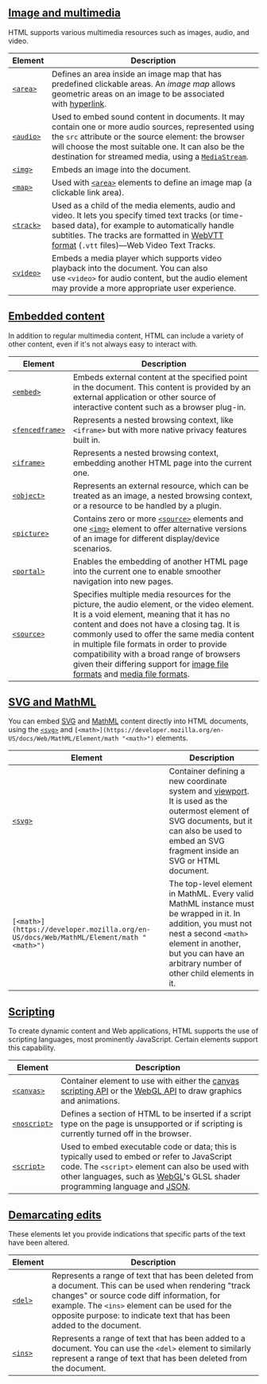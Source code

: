 ## [Image and multimedia](https://developer.mozilla.org/en-US/docs/Web/HTML/Element#image_and_multimedia)

HTML supports various multimedia resources such as images, audio, and video.

|Element|Description|
|---|---|
|[`<area>`](https://developer.mozilla.org/en-US/docs/Web/HTML/Element/area)|Defines an area inside an image map that has predefined clickable areas. An _image map_ allows geometric areas on an image to be associated with [hyperlink](https://developer.mozilla.org/en-US/docs/Glossary/Hyperlink).|
|[`<audio>`](https://developer.mozilla.org/en-US/docs/Web/HTML/Element/audio)|Used to embed sound content in documents. It may contain one or more audio sources, represented using the `src` attribute or the source element: the browser will choose the most suitable one. It can also be the destination for streamed media, using a [`MediaStream`](https://developer.mozilla.org/en-US/docs/Web/API/MediaStream).|
|[`<img>`](https://developer.mozilla.org/en-US/docs/Web/HTML/Element/img)|Embeds an image into the document.|
|[`<map>`](https://developer.mozilla.org/en-US/docs/Web/HTML/Element/map)|Used with [`<area>`](https://developer.mozilla.org/en-US/docs/Web/HTML/Element/area) elements to define an image map (a clickable link area).|
|[`<track>`](https://developer.mozilla.org/en-US/docs/Web/HTML/Element/track)|Used as a child of the media elements, audio and video. It lets you specify timed text tracks (or time-based data), for example to automatically handle subtitles. The tracks are formatted in [WebVTT format](https://developer.mozilla.org/en-US/docs/Web/API/WebVTT_API) (`.vtt` files)—Web Video Text Tracks.|
|[`<video>`](https://developer.mozilla.org/en-US/docs/Web/HTML/Element/video)|Embeds a media player which supports video playback into the document. You can also use `<video>` for audio content, but the audio element may provide a more appropriate user experience.|
## [Embedded content](https://developer.mozilla.org/en-US/docs/Web/HTML/Element#embedded_content)

In addition to regular multimedia content, HTML can include a variety of other content, even if it's not always easy to interact with.

|Element|Description|
|---|---|
|[`<embed>`](https://developer.mozilla.org/en-US/docs/Web/HTML/Element/embed)|Embeds external content at the specified point in the document. This content is provided by an external application or other source of interactive content such as a browser plug-in.|
|[`<fencedframe>`](https://developer.mozilla.org/en-US/docs/Web/HTML/Element/fencedframe)|Represents a nested browsing context, like `<iframe>` but with more native privacy features built in.|
|[`<iframe>`](https://developer.mozilla.org/en-US/docs/Web/HTML/Element/iframe)|Represents a nested browsing context, embedding another HTML page into the current one.|
|[`<object>`](https://developer.mozilla.org/en-US/docs/Web/HTML/Element/object)|Represents an external resource, which can be treated as an image, a nested browsing context, or a resource to be handled by a plugin.|
|[`<picture>`](https://developer.mozilla.org/en-US/docs/Web/HTML/Element/picture)|Contains zero or more [`<source>`](https://developer.mozilla.org/en-US/docs/Web/HTML/Element/source) elements and one [`<img>`](https://developer.mozilla.org/en-US/docs/Web/HTML/Element/img) element to offer alternative versions of an image for different display/device scenarios.|
|[`<portal>`](https://developer.mozilla.org/en-US/docs/Web/HTML/Element/portal)|Enables the embedding of another HTML page into the current one to enable smoother navigation into new pages.|
|[`<source>`](https://developer.mozilla.org/en-US/docs/Web/HTML/Element/source)|Specifies multiple media resources for the picture, the audio element, or the video element. It is a void element, meaning that it has no content and does not have a closing tag. It is commonly used to offer the same media content in multiple file formats in order to provide compatibility with a broad range of browsers given their differing support for [image file formats](https://developer.mozilla.org/en-US/docs/Web/Media/Formats/Image_types) and [media file formats](https://developer.mozilla.org/en-US/docs/Web/Media/Formats).|

## [SVG and MathML](https://developer.mozilla.org/en-US/docs/Web/HTML/Element#svg_and_mathml)

You can embed [SVG](https://developer.mozilla.org/en-US/docs/Web/SVG) and [MathML](https://developer.mozilla.org/en-US/docs/Web/MathML) content directly into HTML documents, using the [`<svg>`](https://developer.mozilla.org/en-US/docs/Web/SVG/Element/svg) and `[<math>](https://developer.mozilla.org/en-US/docs/Web/MathML/Element/math "<math>")` elements.

|Element|Description|
|---|---|
|[`<svg>`](https://developer.mozilla.org/en-US/docs/Web/SVG/Element/svg)|Container defining a new coordinate system and [viewport](https://developer.mozilla.org/en-US/docs/Web/SVG/Attribute/viewBox). It is used as the outermost element of SVG documents, but it can also be used to embed an SVG fragment inside an SVG or HTML document.|
|`[<math>](https://developer.mozilla.org/en-US/docs/Web/MathML/Element/math "<math>")`|The top-level element in MathML. Every valid MathML instance must be wrapped in it. In addition, you must not nest a second `<math>` element in another, but you can have an arbitrary number of other child elements in it.|

## [Scripting](https://developer.mozilla.org/en-US/docs/Web/HTML/Element#scripting)

To create dynamic content and Web applications, HTML supports the use of scripting languages, most prominently JavaScript. Certain elements support this capability.

|Element|Description|
|---|---|
|[`<canvas>`](https://developer.mozilla.org/en-US/docs/Web/HTML/Element/canvas)|Container element to use with either the [canvas scripting API](https://developer.mozilla.org/en-US/docs/Web/API/Canvas_API) or the [WebGL API](https://developer.mozilla.org/en-US/docs/Web/API/WebGL_API) to draw graphics and animations.|
|[`<noscript>`](https://developer.mozilla.org/en-US/docs/Web/HTML/Element/noscript)|Defines a section of HTML to be inserted if a script type on the page is unsupported or if scripting is currently turned off in the browser.|
|[`<script>`](https://developer.mozilla.org/en-US/docs/Web/HTML/Element/script)|Used to embed executable code or data; this is typically used to embed or refer to JavaScript code. The `<script>` element can also be used with other languages, such as [WebGL](https://developer.mozilla.org/en-US/docs/Web/API/WebGL_API)'s GLSL shader programming language and [JSON](https://developer.mozilla.org/en-US/docs/Glossary/JSON).|

## [Demarcating edits](https://developer.mozilla.org/en-US/docs/Web/HTML/Element#demarcating_edits)

These elements let you provide indications that specific parts of the text have been altered.

|Element|Description|
|---|---|
|[`<del>`](https://developer.mozilla.org/en-US/docs/Web/HTML/Element/del)|Represents a range of text that has been deleted from a document. This can be used when rendering "track changes" or source code diff information, for example. The `<ins>` element can be used for the opposite purpose: to indicate text that has been added to the document.|
|[`<ins>`](https://developer.mozilla.org/en-US/docs/Web/HTML/Element/ins)|Represents a range of text that has been added to a document. You can use the `<del>` element to similarly represent a range of text that has been deleted from the document.|
